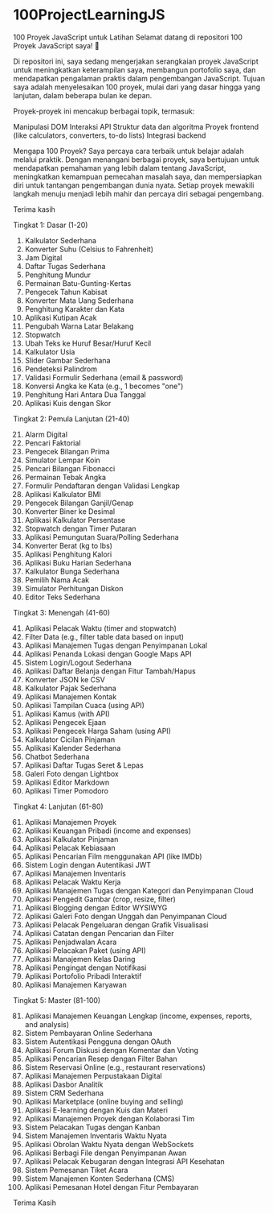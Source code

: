 # 100ProjectLearningJS
100 Proyek JavaScript untuk Latihan
Selamat datang di repositori 100 Proyek JavaScript saya! 🚀


Di repositori ini, saya sedang mengerjakan serangkaian proyek JavaScript untuk meningkatkan keterampilan saya, membangun portofolio saya, dan mendapatkan pengalaman praktis dalam pengembangan JavaScript. Tujuan saya adalah menyelesaikan 100 proyek, mulai dari yang dasar hingga yang lanjutan, dalam beberapa bulan ke depan.

Proyek-proyek ini mencakup berbagai topik, termasuk:

Manipulasi DOM
Interaksi API
Struktur data dan algoritma
Proyek frontend (like calculators, converters, to-do lists)
Integrasi backend

Mengapa 100 Proyek?
Saya percaya cara terbaik untuk belajar adalah melalui praktik. Dengan menangani berbagai proyek, saya bertujuan untuk mendapatkan pemahaman yang lebih dalam tentang JavaScript, meningkatkan kemampuan pemecahan masalah saya, dan mempersiapkan diri untuk tantangan pengembangan dunia nyata. Setiap proyek mewakili langkah menuju menjadi lebih mahir dan percaya diri sebagai pengembang.

Terima kasih


  Tingkat 1: Dasar (1-20)
1. Kalkulator Sederhana  
2. Konverter Suhu (Celsius to Fahrenheit)  
3. Jam Digital  
4. Daftar Tugas Sederhana  
5. Penghitung Mundur  
6. Permainan Batu-Gunting-Kertas  
7. Pengecek Tahun Kabisat  
8. Konverter Mata Uang Sederhana  
9. Penghitung Karakter dan Kata  
10. Aplikasi Kutipan Acak  
11. Pengubah Warna Latar Belakang  
12. Stopwatch  
13. Ubah Teks ke Huruf Besar/Huruf Kecil  
14. Kalkulator Usia  
15. Slider Gambar Sederhana  
16. Pendeteksi Palindrom  
17. Validasi Formulir Sederhana (email & password)  
18. Konversi Angka ke Kata (e.g., 1 becomes "one")  
19. Penghitung Hari Antara Dua Tanggal  
20. Aplikasi Kuis dengan Skor  


  Tingkat 2: Pemula Lanjutan (21-40)


21. Alarm Digital  
22. Pencari Faktorial  
23. Pengecek Bilangan Prima  
24. Simulator Lempar Koin  
25. Pencari Bilangan Fibonacci  
26. Permainan Tebak Angka  
27. Formulir Pendaftaran dengan Validasi Lengkap  
28. Aplikasi Kalkulator BMI  
29. Pengecek Bilangan Ganjil/Genap  
30. Konverter Biner ke Desimal  
31. Aplikasi Kalkulator Persentase  
32. Stopwatch dengan Timer Putaran  
33. Aplikasi Pemungutan Suara/Polling Sederhana  
34. Konverter Berat (kg to lbs)  
35. Aplikasi Penghitung Kalori  
36. Aplikasi Buku Harian Sederhana  
37. Kalkulator Bunga Sederhana  
38. Pemilih Nama Acak  
39. Simulator Perhitungan Diskon  
40. Editor Teks Sederhana  


  Tingkat 3: Menengah (41-60)
  
41. Aplikasi Pelacak Waktu (timer and stopwatch)  
42. Filter Data (e.g., filter table data based on input)  
43. Aplikasi Manajemen Tugas dengan Penyimpanan Lokal  
44. Aplikasi Penanda Lokasi dengan Google Maps API  
45. Sistem Login/Logout Sederhana  
46. Aplikasi Daftar Belanja dengan Fitur Tambah/Hapus  
47. Konverter JSON ke CSV  
48. Kalkulator Pajak Sederhana  
49. Aplikasi Manajemen Kontak  
50. Aplikasi Tampilan Cuaca (using API)  
51. Aplikasi Kamus (with API)  
52. Aplikasi Pengecek Ejaan  
53. Aplikasi Pengecek Harga Saham (using API)  
54. Kalkulator Cicilan Pinjaman  
55. Aplikasi Kalender Sederhana  
56. Chatbot Sederhana  
57. Aplikasi Daftar Tugas Seret & Lepas  
58. Galeri Foto dengan Lightbox  
59. Aplikasi Editor Markdown  
60. Aplikasi Timer Pomodoro  


  Tingkat 4: Lanjutan (61-80)
  
61. Aplikasi Manajemen Proyek  
62. Aplikasi Keuangan Pribadi (income and expenses)  
63. Aplikasi Kalkulator Pinjaman  
64. Aplikasi Pelacak Kebiasaan  
65. Aplikasi Pencarian Film menggunakan API (like IMDb)  
66. Sistem Login dengan Autentikasi JWT  
67. Aplikasi Manajemen Inventaris  
68. Aplikasi Pelacak Waktu Kerja  
69. Aplikasi Manajemen Tugas dengan Kategori dan Penyimpanan Cloud  
70. Aplikasi Pengedit Gambar (crop, resize, filter)  
71. Aplikasi Blogging dengan Editor WYSIWYG  
72. Aplikasi Galeri Foto dengan Unggah dan Penyimpanan Cloud  
73. Aplikasi Pelacak Pengeluaran dengan Grafik Visualisasi  
74. Aplikasi Catatan dengan Pencarian dan Filter  
75. Aplikasi Penjadwalan Acara  
76. Aplikasi Pelacakan Paket (using API)  
77. Aplikasi Manajemen Kelas Daring  
78. Aplikasi Pengingat dengan Notifikasi  
79. Aplikasi Portofolio Pribadi Interaktif  
80. Aplikasi Manajemen Karyawan  


   Tingkat 5: Master (81-100)
   
81. Aplikasi Manajemen Keuangan Lengkap (income, expenses, reports, and analysis)  
82. Sistem Pembayaran Online Sederhana  
83. Sistem Autentikasi Pengguna dengan OAuth  
84. Aplikasi Forum Diskusi dengan Komentar dan Voting  
85. Aplikasi Pencarian Resep dengan Filter Bahan  
86. Sistem Reservasi Online (e.g., restaurant reservations)  
87. Aplikasi Manajemen Perpustakaan Digital  
88. Aplikasi Dasbor Analitik  
89. Sistem CRM Sederhana  
90. Aplikasi Marketplace (online buying and selling)  
91. Aplikasi E-learning dengan Kuis dan Materi  
92. Aplikasi Manajemen Proyek dengan Kolaborasi Tim  
93. Sistem Pelacakan Tugas dengan Kanban  
94. Sistem Manajemen Inventaris Waktu Nyata  
95. Aplikasi Obrolan Waktu Nyata dengan WebSockets  
96. Aplikasi Berbagi File dengan Penyimpanan Awan  
97. Aplikasi Pelacak Kebugaran dengan Integrasi API Kesehatan  
98. Sistem Pemesanan Tiket Acara  
99. Sistem Manajemen Konten Sederhana (CMS) 
100. Aplikasi Pemesanan Hotel dengan Fitur Pembayaran  

Terima Kasih